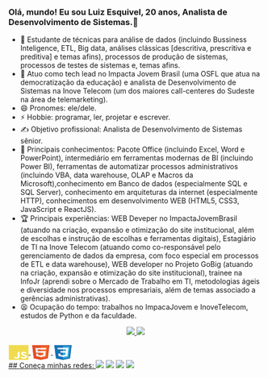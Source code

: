 ### Olá, mundo! Eu sou Luiz Esquivel, 20 anos, Analista de Desenvolvimento de Sistemas.👋

- 🌱 Estudante de técnicas para análise de dados (incluindo Bussiness Inteligence, ETL, Big data, análises clássicas [descritiva, prescritiva e preditiva] e temas afins), processos de produção de sistemas, processos de testes de sistemas e, temas afins.
- 👯 Atuo como tech lead no Impacta Jovem Brasil (uma OSFL que atua na democratização da educação) e analista de Desenvolvimento de Sistemas na Inove Telecom (um dos maiores call-centeres do Sudeste na área de telemarketing).
- 😄 Pronomes: ele/dele.
- ⚡ Hobbie: programar, ler, projetar e escrever.
- ✍  Objetivo profissional: Analista de Desenvolvimento de Sistemas sênior.
- 🎍 Principais conhecimentos: Pacote Office (incluindo Excel, Word e PowerPoint), intermediário em ferramentas modernas de BI (incluindo Power BI), ferramentas de automatizar processos administrativos (incluindo VBA, data warehouse, OLAP e Macros da Microsoft),conhecimento em Banco de dados (especialmente SQL e SQL Server), conhecimento em arquiteturas da internet (especialmente HTTP), conhecimentos em desenvolvimento WEB (HTML5, CSS3, JavaScript e ReactJS).
- 🏆 Principais experiências: WEB Deveper no ImpactaJovemBrasil (atuando na criação, expansão e otimização do site institucional, além de escolhas e instrução de escolhas e ferramentas digitais), Estagiário de TI na Inove Telecom (atuando como co-responsável pelo gerenciamento de dados da empresa, com foco especial em processos de ETL e data warehouse), WEB developer no Projeto GoBig (atuando na criação, expansão e otimização do site institucional), trainee na InfoJr (aprendi sobre o Mercado de Trabalho em TI, metodologias ágeis e diversidade nos processos empresariais, além de temas associado a gerências administrativas).
- 😫 Ocupação do tempo: trabalhos no ImpacaJovem e InoveTelecom, estudos de Python e da faculdade.

<div align="center">
  <a href="https://github.com/luizesquivel05/luizesquivel05/">
  <img height="180em" src="https://github-readme-stats.vercel.app/api?username=luizesquivel05&show_icons=true&theme=dark&include_all_commits=true&count_private=true"/>
  <img height="180em" src="https://github-readme-stats.vercel.app/api/top-langs/?username=luizesquivel05&layout=compact&langs_count=7&theme=dark"/>
</div>
<div style="display: inline_block"><br>
  <img align="center" alt="Luiz-Js" height="30" width="40" src="https://raw.githubusercontent.com/devicons/devicon/master/icons/javascript/javascript-plain.svg">
  <img align="center" alt="Luiz-HTML" height="30" width="40" src="https://raw.githubusercontent.com/devicons/devicon/master/icons/html5/html5-original.svg">
  <img align="center" alt="Luiz-CSS" height="30" width="40" src="https://raw.githubusercontent.com/devicons/devicon/master/icons/css3/css3-original.svg">
</div>
<div> 
    ## Coneça minhas redes:
  <a href="https://instagram.com/luizpontes.esquivel" target="_blank"><img src="https://img.shields.io/badge/-Instagram-%23E4405F?style=for-the-badge&logo=instagram&logoColor=white" target="_blank"></a>
 	<a href="https://www.twitch.tv/caimasvoltei" target="_blank"><img src="https://img.shields.io/badge/Twitch-9146FF?style=for-the-badge&logo=twitch&logoColor=white" target="_blank"></a>
  <a href = "mailto:luizpontes.esquivel@gmail.com"><img src="https://img.shields.io/badge/-Gmail-%23333?style=for-the-badge&logo=gmail&logoColor=white" target="_blank"></a>
  <a href="https://www.linkedin.com/in/luizesquivel/" target="_blank"><img src="https://img.shields.io/badge/-LinkedIn-%230077B5?style=for-the-badge&logo=linkedin&logoColor=white" target="_blank"></a> 
 
</div>
